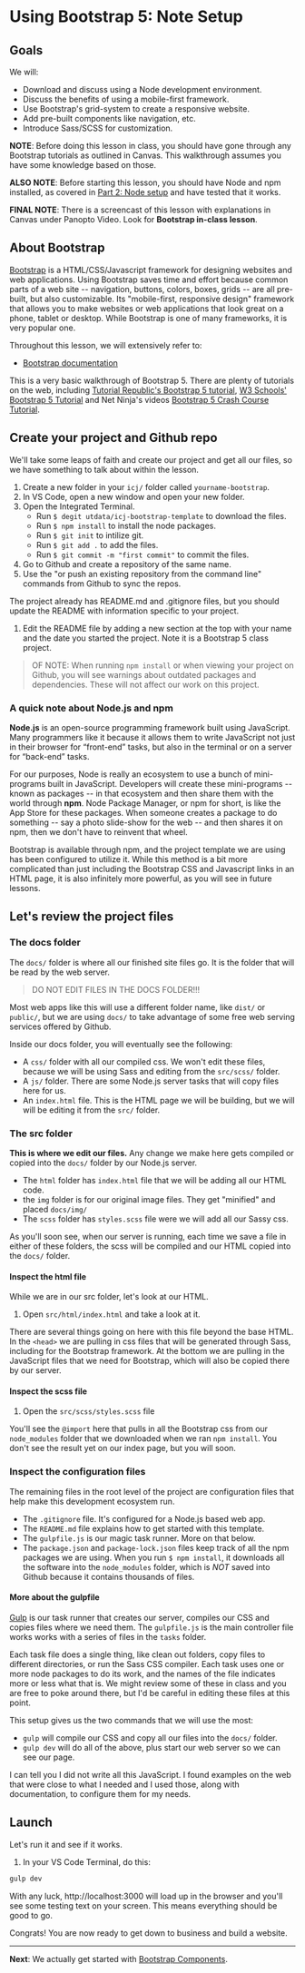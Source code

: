 # Using Bootstrap 5: Note Setup

## Goals

We will:

- Download and discuss using a Node development environment.
- Discuss the benefits of using a mobile-first framework.
- Use Bootstrap's grid-system to create a responsive website.
- Add pre-built components like navigation, etc.
- Introduce Sass/SCSS for customization.

**NOTE**: Before doing this lesson in class, you should have gone through any Bootstrap tutorials as outlined in Canvas. This walkthrough assumes you have some knowledge based on those.

**ALSO NOTE**: Before starting this lesson, you should have Node and npm installed, as covered in [Part 2: Node setup](https://github.com/utdata/setting-up) and have tested that it works.

**FINAL NOTE**: There is a screencast of this lesson with explanations in Canvas under Panopto Video. Look for **Bootstrap in-class lesson**.

## About Bootstrap

[Bootstrap](https://getbootstrap.com/) is a HTML/CSS/Javascript framework for designing websites and web applications. Using Bootstrap saves time and effort because common parts of a web site -- navigation, buttons, colors, boxes, grids -- are all pre-built, but also customizable.  Its "mobile-first, responsive design" framework that allows you to make websites or web applications that look great on a phone, tablet or desktop. While Bootstrap is one of many frameworks, it is very popular one.

Throughout this lesson, we will extensively refer to:

- [Bootstrap documentation](https://getbootstrap.com/docs/5.1/getting-started/introduction/)

This is a very basic walkthrough of Bootstrap 5. There are plenty of tutorials on the web, including [Tutorial Republic's Bootstrap 5 tutorial](https://www.tutorialrepublic.com/twitter-bootstrap-tutorial/), [W3 Schools' Bootstrap 5 Tutorial](https://www.w3schools.com/bootstrap5/) and Net Ninja's videos [Bootstrap 5 Crash Course Tutorial](https://www.youtube.com/playlist?list=PL4cUxeGkcC9joIM91nLzd_qaH_AimmdAR).

## Create your project and Github repo

We'll take some leaps of faith and create our project and get all our files, so we have something to talk about within the lesson.

1. Create a new folder in your `icj/` folder called `yourname-bootstrap`.
1. In VS Code, open a new window and open your new folder.
1. Open the Integrated Terminal.
    - Run `$ degit utdata/icj-bootstrap-template` to download the files.
    - Run `$ npm install` to install the node packages.
    - Run `$ git init` to intilize git.
    - Run `$ git add .` to add the files.
    - Run `$ git commit -m "first commit"` to commit the files.
1. Go to Github and create a repository of the same name.
1. Use the "or push an existing repository from the command line" commands from Github to sync the repos.

The project already has README.md and .gitignore files, but you should update the README with information specific to your project.

1. Edit the README file by adding a new section at the top with your name and the date you started the project. Note it is a Bootstrap 5 class project.

> OF NOTE: When running `npm install` or when viewing your project on Github, you will see warnings about outdated packages and dependencies. These will not affect our work on this project.

### A quick note about Node.js and npm

**Node.js** is an open-source programming framework built using JavaScript. Many programmers like it because it allows them to write JavaScript not just in their browser for “front-end” tasks, but also in the terminal or on a server for “back-end” tasks.

For our purposes, Node is really an ecosystem to use a bunch of mini-programs built in JavaScript. Developers will create these mini-programs -- known as packages -- in that ecosystem and then share them with the world through **npm**. Node Package Manager, or npm for short, is like the App Store for these packages. When someone creates a package to do something -- say a photo slide-show for the web -- and then shares it on npm, then we don't have to reinvent that wheel.

Bootstrap is available through npm, and the project template we are using has been configured to utilize it. While this method is a bit more complicated than just including the Bootstrap CSS and Javascript links in an HTML page, it is also infinitely more powerful, as you will see in future lessons.

## Let's review the project files

### The docs folder

The `docs/` folder is where all our finished site files go. It is the folder that will be read by the web server.

> DO NOT EDIT FILES IN THE DOCS FOLDER!!!

Most web apps like this will use a different folder name, like `dist/` or `public/`, but we are using `docs/` to take advantage of some free web serving services offered by Github.

Inside our docs folder, you will eventually see the following:

- A `css/` folder with all our compiled css. We won't edit these files, because we will be using Sass and editing from the `src/scss/` folder.
- A `js/` folder. There are some Node.js server tasks that will copy files here for us.
- An `index.html` file. This is the HTML page we will be building, but we will will be editing it from the `src/` folder.

### The src folder

**This is where we edit our files.** Any change we make here gets compiled or copied into the `docs/` folder by our Node.js server.

- The `html` folder has `index.html` file that we will be adding all our HTML code.
- the `img` folder is for our original image files. They get "minified" and placed `docs/img/`
- The `scss` folder has `styles.scss` file were we will add all our Sassy css.

As you'll soon see, when our server is running, each time we save a file in either of these folders, the scss will be compiled and our HTML copied into the `docs/` folder.

#### Inspect the html file

While we are in our src folder, let's look at our HTML.

1. Open `src/html/index.html` and take a look at it.

There are several things going on here with this file beyond the base HTML. In the `<head>` we are pulling in css files that will be generated through Sass, including for the Bootstrap framework. At the bottom we are pulling in the JavaScript files that we need for Bootstrap, which will also be copied there by our server.

#### Inspect the scss file

1. Open the `src/scss/styles.scss` file

You'll see the `@import` here that pulls in all the Bootstrap css from our `node_modules` folder that we downloaded when we ran `npm install`. You don't see the result yet on our index page, but you will soon.

### Inspect the configuration files

The remaining files in the root level of the project are configuration files that help make this development ecosystem run.

- The `.gitignore` file. It's configured for a Node.js based web app.
- The `README.md` file explains how to get started with this template.
- The `gulpfile.js` is our magic task runner. More on that below.
- The `package.json` and `package-lock.json` files keep track of all the npm packages we are using. When you run `$ npm install`, it downloads all the software into the `node_modules` folder, which is _NOT_ saved into Github because it contains thousands of files.

#### More about the gulpfile

[Gulp](https://www.npmjs.com/package/gulp) is our task runner that creates our server, compiles our CSS and copies files where we need them. The `gulpfile.js` is the main controller file works works with a series of files in the `tasks` folder.

Each task file does a single thing, like clean out folders, copy files to different directories, or run the Sass CSS compiler. Each task uses one or more node packages to do its work, and the names of the file indicates more or less what that is. We might review some of these in class and you are free to poke around there, but I'd be careful in editing these files at this point.

This setup gives us the two commands that we will use the most:

- `gulp` will compile our CSS and copy all our files into the `docs/` folder.
- `gulp dev` will do all of the above, plus start our web server so we can see our page.

I can tell you I did not write all this JavaScript. I found examples on the web that were close to what I needed and I used those, along with documentation, to configure them for my needs.

## Launch

Let's run it and see if it works.

1. In your VS Code Terminal, do this:

```bash
gulp dev
```

With any luck, http://localhost:3000 will load up in the browser and you'll see some testing text on your screen. This means everything should be good to go.

Congrats! You are now ready to get down to business and build a website.

---

**Next**: We actually get started with [Bootstrap Components](bootstrap-class-02.md).
